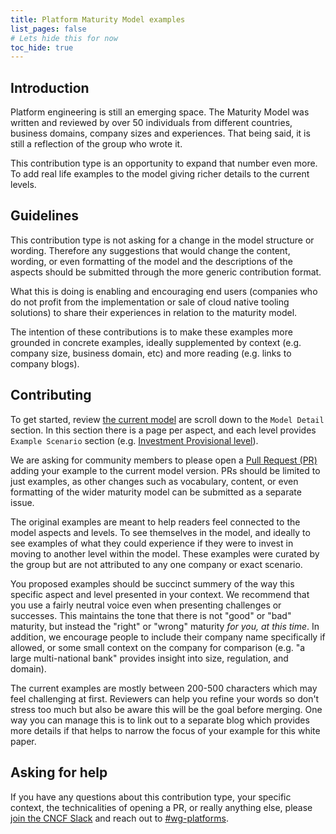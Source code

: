 ```yaml
---
title: Platform Maturity Model examples
list_pages: false
# Lets hide this for now
toc_hide: true
---
```


## Introduction

Platform engineering is still an emerging space. The Maturity Model was written and reviewed by over 50 individuals from different countries, business domains, company sizes and experiences. That being said, it is still a reflection of the group who wrote it.

This contribution type is an opportunity to expand that number even more. To add real life examples to the model giving richer details to the current levels.

## Guidelines

This contribution type is not asking for a change in the model structure or wording. Therefore any suggestions that would change the content, wording, or even formatting of the model and the descriptions of the aspects should be submitted through the more generic contribution format.

What this is doing is enabling and encouraging end users (companies who do not profit from the implementation or sale of cloud native tooling solutions) to share their experiences in relation to the maturity model.

The intention of these contributions is to make these examples more grounded in concrete examples, ideally supplemented by context (e.g. company size, business domain, etc) and more reading (e.g. links to company blogs).

## Contributing

To get started, review [the current model](https://tag-app-delivery.cncf.io/whitepapers/platform-eng-maturity-model/) are scroll down to the `Model Detail` section. In this section there is a page per aspect, and each level provides `Example Scenario` section (e.g. [Investment Provisional level](https://tag-app-delivery.cncf.io/whitepapers/platform-eng-maturity-model/#example-scenarios)).

We are asking for community members to please open a [Pull Request (PR)](https://docs.github.com/en/pull-requests/collaborating-with-pull-requests/proposing-changes-to-your-work-with-pull-requests/about-pull-requests) adding your example to the current model version. PRs should be limited to just examples, as other changes such as vocabulary, content, or even formatting of the wider maturity model can be submitted as a separate issue.

The original examples are meant to help readers feel connected to the model aspects and levels. To see themselves in the model, and ideally to see examples of what they could experience if they were to invest in moving to another level within the model. These examples were curated by the group but are not attributed to any one company or exact scenario.

You proposed examples should be succinct summery of the way this specific aspect and level presented in your context. We recommend that you use a fairly neutral voice even when presenting challenges or successes. This maintains the tone that there is not "good" or "bad" maturity, but instead the "right" or "wrong" maturity _for you, at this time_. In addition, we encourage people to include their company name specifically if allowed, or some small context on the company for comparison (e.g. "a large multi-national bank" provides insight into size, regulation, and domain).

The current examples are mostly between 200-500 characters which may feel challenging at first. Reviewers can help you refine your words so don't stress too much but also be aware this will be the goal before merging. One way you can manage this is to link out to a separate blog which provides more details if that helps to narrow the focus of your example for this white paper.

## Asking for help

If you have any questions about this contribution type, your specific context, the technicalities of opening a PR, or really anything else, please [join the CNCF Slack](https://communityinviter.com/apps/cloud-native/cncf) and reach out to [#wg-platforms](https://cloud-native.slack.com/archives/C020RHD43BP).
